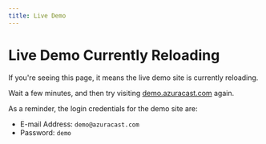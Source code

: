 ```yaml
---
title: Live Demo
---
```


# Live Demo Currently Reloading

If you're seeing this page, it means the live demo site is currently reloading.

Wait a few minutes, and then try visiting [demo.azuracast.com](https://demo.azuracast.com/) again.

As a reminder, the login credentials for the demo site are:

* E-mail Address: `demo@azuracast.com`
* Password: `demo`